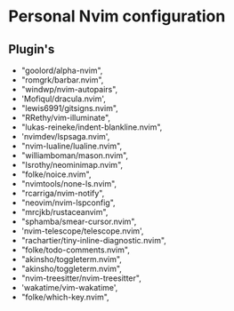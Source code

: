 # Personal Nvim configuration

## Plugin's

- "goolord/alpha-nvim",
- "romgrk/barbar.nvim",
- "windwp/nvim-autopairs", 
- 'Mofiqul/dracula.nvim',
- "lewis6991/gitsigns.nvim", 
- "RRethy/vim-illuminate", 
- "lukas-reineke/indent-blankline.nvim",
- 'nvimdev/lspsaga.nvim',
- "nvim-lualine/lualine.nvim",
- "williamboman/mason.nvim",
- "Isrothy/neominimap.nvim",
- "folke/noice.nvim",
- "nvimtools/none-ls.nvim",
- "rcarriga/nvim-notify",
- "neovim/nvim-lspconfig",
- "mrcjkb/rustaceanvim",
- "sphamba/smear-cursor.nvim",
- 'nvim-telescope/telescope.nvim',
- "rachartier/tiny-inline-diagnostic.nvim",
- "folke/todo-comments.nvim",
- "akinsho/toggleterm.nvim",
- "akinsho/toggleterm.nvim",
- "nvim-treesitter/nvim-treesitter",
- 'wakatime/vim-wakatime',
- "folke/which-key.nvim",
